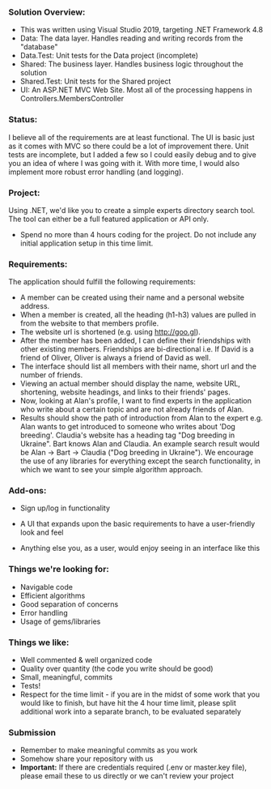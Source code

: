### Solution Overview:
* This was written using Visual Studio 2019, targeting .NET Framework 4.8
* Data: The data layer. Handles reading and writing records from the "database"
* Data.Test: Unit tests for the Data project (incomplete)
* Shared: The business layer. Handles business logic throughout the solution
* Shared.Test: Unit tests for the Shared project
* UI: An ASP.NET MVC Web Site. Most all of the processing happens in Controllers.MembersController

### Status:
I believe all of the requirements are at least functional. The UI is basic just as it comes with MVC so there could be a lot of improvement there. Unit tests are incomplete, but I added a few so I could easily debug and to give you an idea of where I was going with it. With more time, I would also implement more robust error handling (and logging).

### Project: 
Using .NET, we'd like you to create a simple experts directory search tool. The tool can either be
a full featured application or API only.
* Spend no more than 4 hours coding for the project. Do not include any initial application setup in this
time limit.
### Requirements:
The application should fulfill the following requirements:
* A member can be created using their name and a personal website address.
* When a member is created, all the heading (h1-h3) values are pulled in from the website to that
members profile.
* The website url is shortened (e.g. using http://goo.gl).
* After the member has been added, I can define their friendships with other existing members.
Friendships are bi-directional i.e. If David is a friend of Oliver, Oliver is always a friend of David as well.
* The interface should list all members with their name, short url and the number of friends.
* Viewing an actual member should display the name, website URL, shortening, website headings, and
links to their friends' pages.
* Now, looking at Alan's profile, I want to find experts in the application who write about a certain topic and
are not already friends of Alan.
* Results should show the path of introduction from Alan to the expert e.g. Alan wants to get introduced to
someone who writes about 'Dog breeding'. Claudia's website has a heading tag "Dog breeding in
Ukraine". Bart knows Alan and Claudia. An example search result would be Alan -> Bart -> Claudia ("Dog
breeding in Ukraine").
We encourage the use of any libraries for everything except the search functionality, in which we want to
see your simple algorithm approach.
### Add-ons:
* Sign up/log in functionality

* A UI that expands upon the basic requirements to have a user-friendly look and feel
* Anything else you, as a user, would enjoy seeing in an interface like this
### Things we're looking for:
* Navigable code
* Efficient algorithms
* Good separation of concerns
* Error handling
* Usage of gems/libraries
### Things we like:
* Well commented & well organized code
* Quality over quantity (the code you write should be good)
* Small, meaningful, commits
* Tests!
* Respect for the time limit - if you are in the midst of some work that you would like to finish, but have hit
the 4 hour time limit, please split additional work into a separate branch, to be evaluated separately
### Submission
* Remember to make meaningful commits as you work
* Somehow share your repository with us
* __Important:__ If there are credentials required (.env or master.key file), please email these to us
directly or we can't review your project
